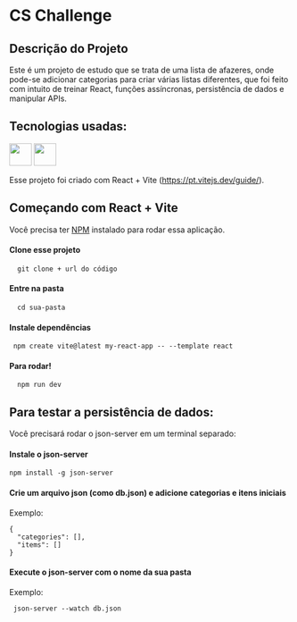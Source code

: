 # CS Challenge

## Descrição do Projeto

Este é um projeto de estudo que se trata de uma lista de afazeres, onde pode-se adicionar categorias para criar várias listas diferentes, que foi feito com intuito de treinar React, funções assíncronas, persistência de dados e manipular APIs.

## Tecnologias usadas:

<img src="https://cdn.jsdelivr.net/gh/devicons/devicon/icons/typescript/typescript-original.svg" width="40" height="40" /> <img src="https://cdn.jsdelivr.net/gh/devicons/devicon/icons/react/react-original-wordmark.svg" width="40" height="40" /> 


Esse projeto foi criado com React + Vite (https://pt.vitejs.dev/guide/).

## Começando com React + Vite

Você precisa ter [NPM](https://nodejs.org/en/) instalado para rodar essa aplicação.

#### Clone esse projeto

```
  git clone + url do código
```

#### Entre na pasta

```
  cd sua-pasta
```

#### Instale dependências

```
 npm create vite@latest my-react-app -- --template react
```

#### Para rodar!

```
  npm run dev
```

## Para testar a persistência de dados:

Você precisará rodar o json-server em um terminal separado:

#### Instale o json-server
```
npm install -g json-server

```

#### Crie um arquivo json (como db.json) e adicione categorias e itens iniciais

Exemplo:
```
{
  "categories": [],
  "items": []
}
```

#### Execute o json-server com o nome da sua pasta
 Exemplo:

```
 json-server --watch db.json
```
